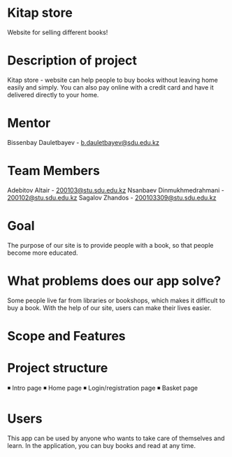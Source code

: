 # Kitap store
Website for selling different books!

# Description of project
Kitap store - website can help people to buy books without leaving home easily and simply.
You can also pay online with 
a credit card and have it delivered directly to your home.

# Mentor 
Bissenbay Dauletbayev - b.dauletbayev@sdu.edu.kz

# Team Members
Adebitov Altair - 200103@stu.sdu.edu.kz
Nsanbaev Dinmukhmedrahmani - 200102@stu.sdu.edu.kz
Sagalov Zhandos - 200103309@stu.sdu.edu.kz

# Goal
The purpose of our site is to provide people with a book, so that people become more educated.

# What problems does our app solve?
Some people live far from libraries or bookshops, which makes it difficult to buy a book. With the help 
of our site, users can make their lives easier.

# Scope and Features

# Project structure
◾ Intro page
◾ Home page
◾ Login/registration page
◾ Basket page

# Users
This app can be used by anyone who wants to take care of themselves and learn. 
In the application, you can buy books and read at any time.
